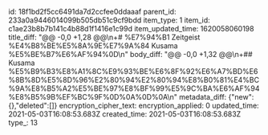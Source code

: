 id: 18f1bd2f5cc6491da7d2ccfee0ddaaaf
parent_id: 233a0a9446014099b505db51c9cf9bdd
item_type: 1
item_id: c1ae23b8b7b141c4b88d1f1416e1c99d
item_updated_time: 1620058060198
title_diff: "@@ -0,0 +1,28 @@\\n+# %E7%94%B1 Zeitgeist %E4%B8%BE%E5%8A%9E%E7%9A%84 Kusama %E5%BE%B7%E6%AF%94%0D\\n"
body_diff: "@@ -0,0 +1,32 @@\\n+## Kusama %E5%B9%B3%E8%A1%8C%E9%93%BE%E6%8F%92%E6%A7%BD%E6%8B%8D%E5%8D%96%E2%80%94%E2%80%94%E8%B0%81%E4%BC%9A%E8%B5%A2%E5%BE%97%E8%BF%99%E5%9C%BA%E6%AF%94%E8%B5%9B%EF%BC%9F%0D%0A%0D%0A\\n"
metadata_diff: {"new":{},"deleted":[]}
encryption_cipher_text: 
encryption_applied: 0
updated_time: 2021-05-03T16:08:53.683Z
created_time: 2021-05-03T16:08:53.683Z
type_: 13